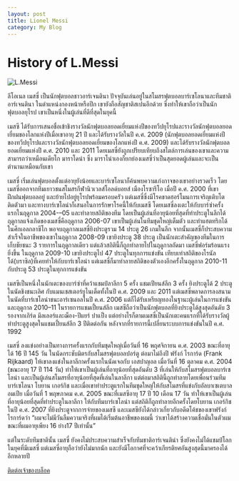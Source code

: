 ```yaml
---
layout: post
title: Lionel Messi
category: My Blog
---
```

# History of L.Messi

![L.Messi](http://images.performgroup.com/di/library/GOAL/f8/c0/lionel-messi-barcelona_1jyd2rs27hmpp1v3t90snpvkbl.jpg?t=-283775795)

  ลีโอเนล เมสซี่ เป็นนักฟุตบอลชาวอาร์เจนตินา ปัจจุบันเล่นอยู่ในสโมสรฟุตบอลบาร์เซโลนาและทีมชาติอาร์เจนตินา ในตำแหน่งกองหน้าหรือปีก เขายังถือสัญชาติสเปนอีกด้วย ซึ่งทำให้เขาถือว่าเป็นนักฟุตบอลยุโรป เขาเป็นหนึ่งในผู้เล่นที่ดีที่สุดในยุคนี้

  เมสซี ได้รับการเสนอชื่อเข้าชิงรางวัลนักฟุตบอลยอดเยี่ยมแห่งปีของทวีปยุโรปและรางวัลนักฟุตบอลยอดเยี่ยมของโลกแห่งปีเมื่อเขาอายุ 21 ปี และได้รับรางวัลในปี ค.ศ. 2009 (นักฟุตบอลยอดเยี่ยมแห่งปีของทวีปยุโรปและรางวัลนักฟุตบอลยอดเยี่ยมของโลกแห่งปี ค.ศ. 2009) และได้รับรางวัลนักฟุตบอลยอดเยี่ยมแห่งปี ค.ศ. 2010 และ 2011 โดยเมสซี่ยังถูกเปรียบเทียบถึงสไตล์การเล่นของเขาและความสามารถว่าเหมือนเดียโก มาราโดน่า ซึ่ง มาราโน่าเองก็ยกย่องเมสซี่ว่าเป็นสุดยอดผู้เล่นและจะเป็นตำนานเหมือนกับเขา

  เมสซี่ เริ่มเล่นฟุตบอลตั้งแต่อายุยังน้อยและบาร์เซโลนาก็ค้นพบความเก่งกาจของเขาอย่างรวดเร็ว โดยเมสซี่ออกจากทีมเยาวชนสโมสรกีฬานิวเวลส์โอลด์บอยส์ เมืองโรซารีโอ เมื่อปี ค.ศ. 2000 ที่เขาฝึกฝนฟุตบอลอยู่ และย้ายไปอยู่ยุโรปพร้อมครอบครัว แต่เมสซี่ซึ่งมีโรคขาดฮอร์โมนการเจริญเติบโตติดตัวมา และทางบาร์เซโลน่าก็เสนอในการรักษาโรคนี้ให้กับเมสซี โดยเมสซี่ลงเตะให้กับบาร์ซ่าครั้งแรกในฤดูกาล 2004-–05 และทำลายสถิติของทีม โดยเป็นผู้เล่นที่อายุน้อยที่สุดที่ทำประตูในลีกได้ ฤดูกาลแจ้งเกิดของเมสซี่คือฤดูกาล 2006-07 เขาเป็นผู้เล่นในทีมชุดใหญ่เต็มตัว และทำแฮตทริกได้ในศึกเอลกลาซีโก พอจบฤดูกาลเมสซี่ยิงประตูรวม 14 ประตู 26 เกมในลีก จากนั้นเมสซี่ก็ประสบความสำเร็จในอาชีพของเขาในฤดูกาล 2008-09 เขายิงประตู 38 ประตู เป็นนักเตะสำคัญของทีมในการเก็บชัยชนะ 3 รายการในฤดูกาลเดียว แต่แล้วสถิตินี้ก็ถูกทำลายไปในฤดูกาลถัดมา เมสซี่ฟอร์มร้อนแรงยิ่งขึ้น ในฤดูกาล 2009-10 เขายิงประตูไป 47 ประตูในทุกการแข่งขัน เทียบเท่าสถิติของโรนัลโด้(บราซิล)ที่เคยทำให้กับบาร์เซโลน่า แต่เมสซี่ก็มาทำลายสถิติของตัวเองอีกครั้งในฤดูกาล 2010-11 กับประตู 53 ประตูในทุกการแข่งขัน

  เมสซีเป็นหนึ่งในนักเตะของบาร์ซ่าที่คว้าแชมป์ลาลีกา 5 ครั้ง แชมเปียนส์ลีก 3 ครั้ง ยิงประตูได้ 2 ประตูในนัดชิงชนะเลิศ กับแมนเชสเตอร์ยูไนเต็ดทั้งในปี ค.ศ. 2009 และ 2011 แต่เมสซี่พลาดการลงสนามในนัดที่บาร์เซโลน่าชนะอาร์เซนอลในปี ค.ศ. 2006 แต่ก็ได้รับเหรียญทองในฐานะผู้เล่นในการแข่งขัน และฤดูกาล 2010–11 ในรายการแชมเปี้ยนส์ลีก เมสซีถือว่าเป็นนักฟุตบอลที่ยิงประตูได้สูงสุดอันดับ 3 รองจากเกิร์ด มึลเลอร์และฌ็อง-ปีแยร์ ปาแป็ง แต่อย่างไรก็ตามเมสซี่เป็นนักเตะคนแรกที่ได้รับรางวัลผู้ทำประตูสูงสุดในแชมเปี้ยนส์ลีก 3 ปีติดต่อกัน หลังจากที่รายการนี้เปลี่ยนระบบการแข่งขันในปี ค.ศ. 1992

  เมสซี่ ลงแข่งอย่างเป็นทางการครั้งแรกกับทีมชุดใหญ่เมื่อวันที่ 16 พฤศจิกายน ค.ศ. 2003 ขณะที่อายุได้ 16 ปี 145 วัน ในนัดกระชับมิตรกับสโมสรฟุตบอลปอร์ตู ต่อมาไม่ถึงปี ฟรังก์ ไรการ์ด (Frank Rijkaard) ให้เขาลงแข่งในลาลีกาครั้งแรกในนัดเจอกับ เอสปาญอล เมื่อวันที่ 16 ตุลาคม ค.ศ. 2004 (ขณะอายุ 17 ปี 114 วัน) ทำให้เขาเป็นผู้เล่นที่อายุน้อยที่สุดอันดับ 3 ที่เล่นให้กับสโมสรฟุตบอลบาร์เซโลน่า และเป็นผู้เล่นสโมสรที่อายุน้อยที่สุดที่เล่นในลาลีกา แต่ต่อมาสถิตินี้ถูกทำลายโดยเพื่อนร่วมทีมบาร์เซโลนา โบยาน เกอร์กิช และเมื่อเขาทำประตูแรกในทีมชุดใหญ่ให้กับสโมสรที่แข่งกับอัลบาเซเตบาลอมเปีย เมื่อวันที่ 1 พฤษภาคม ค.ศ. 2005 ขณะที่เมสซีอายุ 17 ปี 10 เดือน 17 วัน ทำให้เขาเป็นผู้เล่นที่อายุน้อยที่สุดที่ทำประตูในลาลีกา ให้กับทีมบาร์เซโลน่า แต่สถิติก็ถูกทำลายอีกครั้งโดยโบยาน เกอร์กิชในปี ค.ศ. 2007 ที่ยิงประตูจากการจ่ายของเมสซี และเมสซียังได้กล่าวเกี่ยวกับอดีตโค้ชของเขาฟรังก์ ไรการ์ดว่า “ผมจะไม่มีวันลืมความจริงที่ผมได้เริ่มต้นอาชีพของผมนี้ ว่าเขาได้สร้างความเชื่อมั่นในตัวผม ขณะที่ผมอายุเพียง 16 ย่าง17 ปีเท่านั้น”

  แต่ในระดับทีมชาตินั้น เมสซี่ ยังคงไม่ประสบความสำเร็จกับทีมชาติอาร์เจนติน่า ซึ่งยังคงไม่ได้แชมป์โลกในยุคที่มีเมสซี่ แต่เมสซี่อายุถือว่ายังไม่มากนัก และยังมีโอกาศที่จะคว้าเกียรติยศอันสูงสุดนี้มาครองได้อีกหลายปี

[ติดต่อเจ้าของบล็อค](https://www.facebook.com/bhoom.ys)
